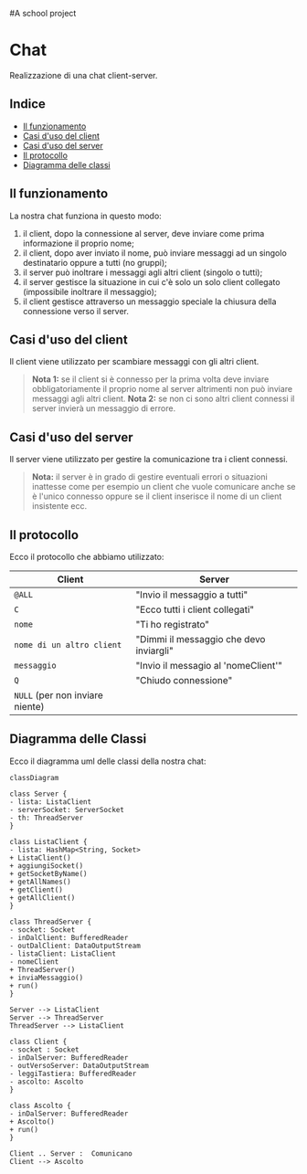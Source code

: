 #A school project



# Chat 

Realizzazione di una chat client-server.

## Indice

* [Il funzionamento](#funzionamento)
* [Casi d'uso del client](#casiClient)
* [Casi d'uso del server](#casiServer)
* [Il protocollo](#protocollo)
* [Diagramma delle classi](#diagramma)

## <a id="funzionamento" /> Il funzionamento

La nostra chat funziona in questo modo: 
1. il client, dopo la connessione al server, deve inviare come prima informazione il proprio nome;  
2. il client, dopo aver inviato il nome, può inviare messaggi ad un singolo destinatario oppure a tutti (no gruppi); 
3. il server può inoltrare i messaggi agli altri client (singolo o tutti);  
4. il server gestisce la situazione in cui c'è solo un solo client collegato (impossibile inoltrare il messaggio);  
5. il client gestisce attraverso un messaggio speciale la chiusura della connessione verso il server.

## <a id="casiClient" /> Casi d'uso del client

Il client viene utilizzato per scambiare messaggi con gli altri client.

> **Nota 1:** se il client si è connesso per la prima volta deve inviare obbligatoriamente il proprio nome al server altrimenti non può inviare messaggi agli altri client.
> **Nota 2:** se non ci sono altri client connessi il server invierà un messaggio di errore.



## <a id="casiServer" /> Casi d'uso del server

Il server viene utilizzato per gestire la comunicazione tra i client connessi.

>  **Nota:** il server è in grado di gestire eventuali errori o situazioni inattesse come per esempio un client che vuole comunicare anche se è l'unico connesso oppure se il client inserisce il nome di un client insistente ecc.

##  <a id="protocollo" /> Il protocollo

Ecco il protocollo che abbiamo utilizzato:

|Client                         |Server                         		|
|-------------------------------|---------------------------------------|
|`@ALL`						   	|"Invio il messaggio a tutti"			|
|`C`						   	|"Ecco tutti i client collegati"		|
|`nome`        					|"Ti ho registrato"   					|
|`nome di un altro client`      |"Dimmi il messaggio che devo inviargli"|
|`messaggio`      				|"Invio il messagio al 'nomeClient'"	|
|`Q`      						|"Chiudo connessione"					|
|`NULL` (per non inviare niente)|										|

## <a id="diagramma" /> Diagramma delle Classi

Ecco il diagramma uml delle classi della nostra chat:


```mermaid
classDiagram

class Server {
- lista: ListaClient
- serverSocket: ServerSocket
- th: ThreadServer
}

class ListaClient {
- lista: HashMap<String, Socket>
+ ListaClient()
+ aggiungiSocket()
+ getSocketByName()
+ getAllNames()
+ getClient()
+ getAllClient()
}

class ThreadServer {
- socket: Socket
- inDalClient: BufferedReader
- outDalClient: DataOutputStream
- listaClient: ListaClient
- nomeClient
+ ThreadServer()
+ inviaMessaggio()
+ run()
}

Server --> ListaClient
Server --> ThreadServer
ThreadServer --> ListaClient

class Client {
- socket : Socket
- inDalServer: BufferedReader
- outVersoServer: DataOutputStream
- leggiTastiera: BufferedReader
- ascolto: Ascolto
}

class Ascolto {
- inDalServer: BufferedReader
+ Ascolto()
+ run()
}

Client .. Server :  Comunicano
Client --> Ascolto

```
